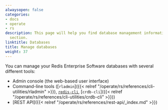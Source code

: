 ```yaml
---
alwaysopen: false
categories:
- docs
- operate
- rs
description: This page will help you find database management information in the Databases
  section.
linktitle: Databases
title: Manage databases
weight: 37
---
```


You can manage your Redis Enterprise Software databases with several different tools:

- Admin console (the web-based user interface)
- Command-line tools ([`rladmin`]({{< relref "/operate/rs/references/cli-utilities/rladmin" >}}), [`redis-cli`](https://redis.io/docs/manual/cli/), [`crdb-cli`]({{< relref "/operate/rs/references/cli-utilities/crdb-cli" >}}))
- [REST API]({{< relref "/operate/rs/references/rest-api/_index.md" >}})


